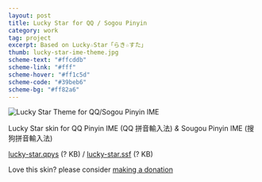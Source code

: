 ```yaml
---
layout: post
title: Lucky Star for QQ / Sogou Pinyin
category: work
tag: project
excerpt: Based on Lucky☆Star「らき☆すた」
thumb: lucky-star-ime-theme.jpg
scheme-text: "#ffcddb"
scheme-link: "#fff"
scheme-hover: "#ff1c5d"
scheme-code: "#39beb6"
scheme-bg: "#ff82a6"
---
```


<p><img src="{{ site.file }}/lucky-star-for-sogou_large.png" alt="Lucky Star Theme for QQ/Sogou Pinyin IME"></p>

<p>Lucky Star skin for QQ Pinyin IME (QQ 拼音輸入法) <i>&amp;</i> Sougou Pinyin IME (搜狗拼音輸入法)</p>

<p class=download><a href="http://shuru.qq.com/skin_detail?skin_id=4293199403">lucky-star.qpys</a> (? KB) / <a href="http://pinyin.sogou.com/skins/sv_307818.html">lucky-star.ssf</a> (? KB)</p>

<p class=store>Love this skin? please consider <a href="{{ '/donate/' | prepend: site.base }}">making a donation</a></p>
